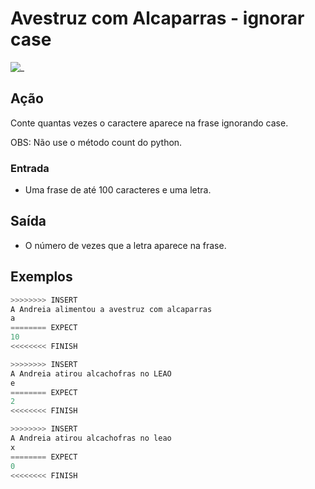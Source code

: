 # Avestruz com Alcaparras - ignorar case

![_](https://raw.githubusercontent.com/qxcodefup/arcade/master/base/avestruz/cover.jpg)

## Ação

Conte quantas vezes o caractere aparece na frase ignorando case.

OBS: Não use o método count do python.

### Entrada

* Uma frase de até 100 caracteres e uma letra.

## Saída

* O número de vezes que a letra aparece na frase.

## Exemplos

``` py
>>>>>>>> INSERT
A Andreia alimentou a avestruz com alcaparras
a
======== EXPECT
10
<<<<<<<< FINISH
```

```py
>>>>>>>> INSERT
A Andreia atirou alcachofras no LEAO
e
======== EXPECT
2
<<<<<<<< FINISH
```

```py
>>>>>>>> INSERT  
A Andreia atirou alcachofras no leao
x
======== EXPECT  
0
<<<<<<<< FINISH
```
